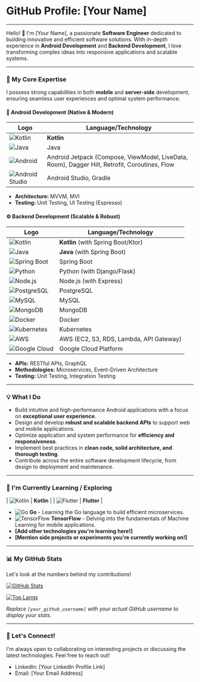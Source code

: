 # GitHub Profile: [Your Name]

---

Hello! 👋 I'm [Your Name], a passionate **Software Engineer** dedicated to building innovative and efficient software solutions. With in-depth experience in **Android Development** and **Backend Development**, I love transforming complex ideas into responsive applications and scalable systems.

---

### 🚀 My Core Expertise

I possess strong capabilities in both **mobile** and **server-side** development, ensuring seamless user experiences and optimal system performance.

#### 📱 Android Development (Native & Modern)
| Logo | Language/Technology |
|---|---|
| ![Kotlin](https://raw.githubusercontent.com/devicons/devicon/master/icons/kotlin/kotlin-original.svg) | **Kotlin** |
| ![Java](https://raw.githubusercontent.com/devicons/devicon/master/icons/java/java-original.svg) | Java |
| ![Android](https://raw.githubusercontent.com/devicons/devicon/master/icons/android/android-original.svg) | Android Jetpack (Compose, ViewModel, LiveData, Room), Dagger Hilt, Retrofit, Coroutines, Flow |
| ![Android Studio](https://raw.githubusercontent.com/devicons/devicon/master/icons/androidstudio/androidstudio-original.svg) | Android Studio, Gradle |

* **Architecture:** MVVM, MVI
* **Testing:** Unit Testing, UI Testing (Espresso)

#### ⚙️ Backend Development (Scalable & Robust)
| Logo | Language/Technology |
|---|---|
| ![Kotlin](https://raw.githubusercontent.com/devicons/devicon/master/icons/kotlin/kotlin-original.svg) | **Kotlin** (with Spring Boot/Ktor) |
| ![Java](https://raw.githubusercontent.com/devicons/devicon/master/icons/java/java-original.svg) | **Java** (with Spring Boot) |
| ![Spring Boot](https://raw.githubusercontent.com/devicons/devicon/master/icons/spring/spring-original.svg) | Spring Boot |
| ![Python](https://raw.githubusercontent.com/devicons/devicon/master/icons/python/python-original.svg) | Python (with Django/Flask) |
| ![Node.js](https://raw.githubusercontent.com/devicons/devicon/master/icons/nodejs/nodejs-original.svg) | Node.js (with Express) |
| ![PostgreSQL](https://raw.githubusercontent.com/devicons/devicon/master/icons/postgresql/postgresql-original.svg) | PostgreSQL |
| ![MySQL](https://raw.githubusercontent.com/devicons/devicon/master/icons/mysql/mysql-original.svg) | MySQL |
| ![MongoDB](https://raw.githubusercontent.com/devicons/devicon/master/icons/mongodb/mongodb-original.svg) | MongoDB |
| ![Docker](https://raw.githubusercontent.com/devicons/devicon/master/icons/docker/docker-original.svg) | Docker |
| ![Kubernetes](https://raw.githubusercontent.com/devicons/devicon/master/icons/kubernetes/kubernetes-plain.svg) | Kubernetes |
| ![AWS](https://raw.githubusercontent.com/devicons/devicon/master/icons/amazonwebservices/amazonwebservices-original.svg) | AWS (EC2, S3, RDS, Lambda, API Gateway) |
| ![Google Cloud](https://raw.githubusercontent.com/devicons/devicon/master/icons/googlecloud/googlecloud-original.svg) | Google Cloud Platform |

* **APIs:** RESTful APIs, GraphQL
* **Methodologies:** Microservices, Event-Driven Architecture
* **Testing:** Unit Testing, Integration Testing

---

### 💡 What I Do

* Build intuitive and high-performance Android applications with a focus on **exceptional user experience**.
* Design and develop **robust and scalable backend APIs** to support web and mobile applications.
* Optimize application and system performance for **efficiency and responsiveness**.
* Implement best practices in **clean code, solid architecture, and thorough testing**.
* Contribute across the entire software development lifecycle, from design to deployment and maintenance.

---

### 🌱 I'm Currently Learning / Exploring

| ![Kotlin](https://raw.githubusercontent.com/devicons/devicon/master/icons/kotlin/kotlin-original.svg) | **Kotlin** |
| ![Flutter](https://raw.githubusercontent.com/devicons/devicon/master/icons/flutter/flutter-original.svg) | **Flutter** |
* ![Go](https://raw.githubusercontent.com/devicons/devicon/master/icons/go/go-original-wordmark.svg) **Go** - Learning the Go language to build efficient microservices.
* ![TensorFlow](https://raw.githubusercontent.com/devicons/devicon/master/icons/tensorflow/tensorflow-original.svg) **TensorFlow** - Delving into the fundamentals of Machine Learning for mobile applications.
* **[Add other technologies you're learning here!]**
* **[Mention side projects or experiments you're currently working on!]**

---

### 📊 My GitHub Stats

Let's look at the numbers behind my contributions!

[![GitHub Stats](https://github-readme-stats.vercel.app/api?username=[your_github_username]&show_icons=true&theme=radical&hide_border=true)](https://github.com/[your_github_username])

[![Top Langs](https://github-readme-stats.vercel.app/api/top-langs/?username=[your_github_username]&layout=compact&theme=radical&hide_border=true)](https://github.com/[your_github_username])

*Replace `[your_github_username]` with your actual GitHub username to display your stats.*

---

### 🤝 Let's Connect!

I'm always open to collaborating on interesting projects or discussing the latest technologies. Feel free to reach out!

* LinkedIn: [Your LinkedIn Profile Link]
* Email: [Your Email Address]
